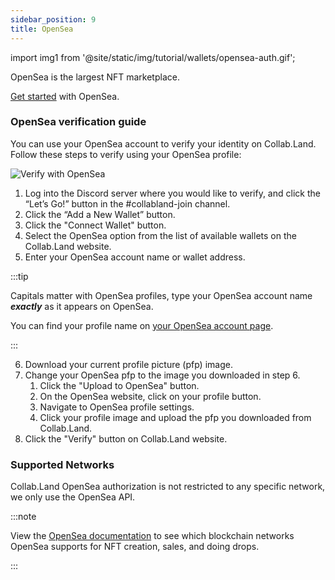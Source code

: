 ```yaml
---
sidebar_position: 9
title: OpenSea
---
```


import img1 from '@site/static/img/tutorial/wallets/opensea-auth.gif';

OpenSea is the largest NFT marketplace.

[Get started](https://opensea.io/) with OpenSea.

### OpenSea verification guide

You can use your OpenSea account to verify your identity on Collab.Land. Follow these steps to verify using your OpenSea profile:

<div class="text--center">
  <img  src={img1} alt="Verify with OpenSea" />
</div>

1. Log into the Discord server where you would like to verify, and click the “Let’s Go!” button in the #collabland-join channel.
2. Click the “Add a New Wallet” button.
3. Click the "Connect Wallet" button.
4. Select the OpenSea option from the list of available wallets on the Collab.Land website.
5. Enter your OpenSea account name or wallet address.

:::tip

Capitals matter with OpenSea profiles, type your OpenSea account name **_exactly_** as it appears on OpenSea.

You can find your profile name on [your OpenSea account page](https://opensea.io/account).

:::

6. Download your current profile picture (pfp) image.
7. Change your OpenSea pfp to the image you downloaded in step 6.
   1. Click the "Upload to OpenSea" button.
   2. On the OpenSea website, click on your profile button.
   3. Navigate to OpenSea profile settings.
   4. Click your profile image and upload the pfp you downloaded from Collab.Land.
8. Click the "Verify" button on Collab.Land website.

### Supported Networks

Collab.Land OpenSea authorization is not restricted to any specific network, we only use the OpenSea API.

:::note

View the [OpenSea documentation](https://docs.opensea.io/reference/supported-chains) to see which blockchain networks OpenSea supports for NFT creation, sales, and doing drops.

:::
